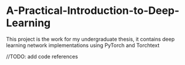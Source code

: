 # A-Practical-Introduction-to-Deep-Learning
This project is the work for my undergraduate thesis, it contains deep learning network implementations using PyTorch and Torchtext

//TODO: add code references
